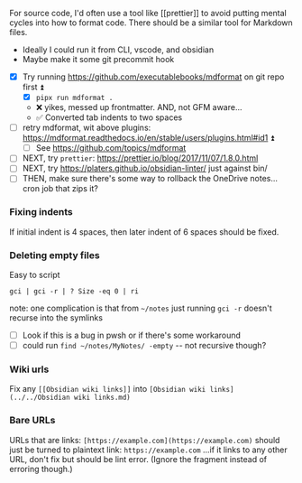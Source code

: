 For source code, I'd often use a tool like [[prettier]] to avoid putting mental cycles into how to format code.
There should be a similar tool for Markdown files. 

- Ideally I could run it from CLI, vscode, and obsidian
- Maybe make it some git precommit hook 

- [x] Try running https://github.com/executablebooks/mdformat on git repo first ⏫
	- [x] `pipx run mdformat .`
	- ❌ yikes, messed up frontmatter. AND, not GFM aware...
	- ✅ Converted tab indents to two spaces
- [ ] retry mdformat, wit above plugins: https://mdformat.readthedocs.io/en/stable/users/plugins.html#id1 ⏫
	- [ ] See https://github.com/topics/mdformat
- [ ] NEXT, try `prettier`: https://prettier.io/blog/2017/11/07/1.8.0.html
- [ ] NEXT, try https://platers.github.io/obsidian-linter/ just against bin/ 
- [ ] THEN, make sure there's some way to rollback the OneDrive notes... cron job that zips it?

### Fixing indents
If initial indent is 4 spaces, then later indent of 6 spaces should be fixed.

### Deleting empty files
Easy to script
```pwsh
gci | gci -r | ? Size -eq 0 | ri
```

note: one complication is that from `~/notes` just running `gci -r`  doesn't recurse into the symlinks
- [ ] Look if this is a bug in pwsh or if there's some workaround
- [ ] could run `find ~/notes/MyNotes/ -empty` -- not recursive though?
### Wiki urls
Fix any `[[Obsidian wiki links]]` into `[Obsidian wiki links](../../Obsidian wiki links.md)`

### Bare URLs
URLs that are links: `[https://example.com](https://example.com)` should just be turned to plaintext link: `https://example.com`
...if it links to any other URL, don't fix but should be lint error. (Ignore the fragment instead of erroring though.)

